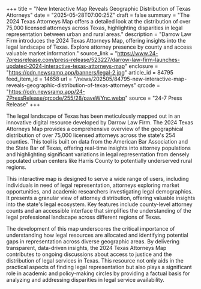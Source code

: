 +++
title = "New Interactive Map Reveals Geographic Distribution of Texas Attorneys"
date = "2025-05-28T07:00:25Z"
draft = false
summary = "The 2024 Texas Attorneys Map offers a detailed look at the distribution of over 75,000 licensed attorneys across Texas, highlighting disparities in legal representation between urban and rural areas."
description = "Darrow Law Firm introduces the 2024 Texas Attorneys Map, offering insights into the legal landscape of Texas. Explore attorney presence by county and access valuable market information."
source_link = "https://www.24-7pressrelease.com/press-release/523227/darrow-law-firm-launches-updated-2024-interactive-texas-attorneys-map"
enclosure = "https://cdn.newsramp.app/banners/legal-2.jpg"
article_id = 84795
feed_item_id = 14658
url = "/news/202505/84795-new-interactive-map-reveals-geographic-distribution-of-texas-attorneys"
qrcode = "https://cdn.newsramp.app/24-7PressRelease/qrcode/255/28/paveWYnc.webp"
source = "24-7 Press Release"
+++

<p>The legal landscape of Texas has been meticulously mapped out in an innovative digital resource developed by Darrow Law Firm. The 2024 Texas Attorneys Map provides a comprehensive overview of the geographical distribution of over 75,000 licensed attorneys across the state's 254 counties. This tool is built on data from the American Bar Association and the State Bar of Texas, offering real-time insights into attorney populations and highlighting significant variations in legal representation from densely populated urban centers like Harris County to potentially underserved rural regions.</p><p>This interactive map is designed to serve a wide range of users, including individuals in need of legal representation, attorneys exploring market opportunities, and academic researchers investigating legal demographics. It presents a granular view of attorney distribution, offering valuable insights into the state's legal ecosystem. Key features include county-level attorney counts and an accessible interface that simplifies the understanding of the legal professional landscape across different regions of Texas.</p><p>The development of this map underscores the critical importance of understanding how legal resources are allocated and identifying potential gaps in representation across diverse geographic areas. By delivering transparent, data-driven insights, the 2024 Texas Attorneys Map contributes to ongoing discussions about access to justice and the distribution of legal services in Texas. This resource not only aids in the practical aspects of finding legal representation but also plays a significant role in academic and policy-making circles by providing a factual basis for analyzing and addressing disparities in legal service availability.</p>